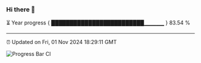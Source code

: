 ### Hi there 👋

⏳ Year progress { █████████████████████████▁▁▁▁▁ } 83.54 %

---

⏰ Updated on Fri, 01 Nov 2024 18:29:11 GMT

![Progress Bar CI](https://github.com/ZhaoGui/ZhaoGui/workflows/Progress%20Bar%20CI/badge.svg)

